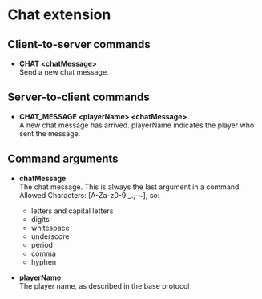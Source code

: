 # Chat extension

## Client-to-server commands
- **CHAT &lt;chatMessage&gt;**  
Send a new chat message.

## Server-to-client commands
- **CHAT_MESSAGE &lt;playerName&gt; &lt;chatMessage&gt;**  
A new chat message has arrived. playerName indicates the player who sent the message.

## Command arguments
- **chatMessage**  
  The chat message. This is always the last argument in a command.
  Allowed Characters: [A-Za-z0-9 \_.,-~], so:
  - letters and capital letters
  - digits
  - whitespace
  - underscore
  - period
  - comma
  - hyphen

- **playerName**  
  The player name, as described in the base protocol
